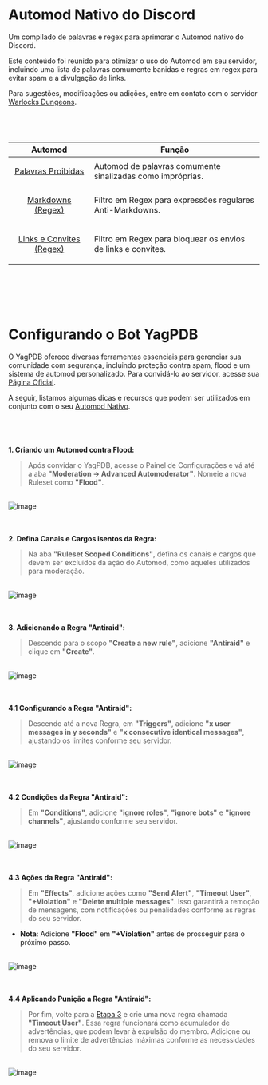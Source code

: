 <a id="automod"></a>
# Automod Nativo do Discord 
Um compilado de palavras e regex para aprimorar o Automod nativo do Discord.

Este conteúdo foi reunido para otimizar o uso do Automod em seu servidor, incluindo uma lista de palavras comumente banidas e regras em regex para evitar spam e a divulgação de links. 

Para sugestões, modificações ou adições, entre em contato com o servidor [Warlocks Dungeons](https://discord.gg/wrJ6aVfDs9).

# 	
<br>

| Automod                     | Função                                                       |
|-----------------------------|-------------------------------------------------------------|
| <p align="center">[Palavras Proibidas](palavras_banidas)</p> | Automod de palavras comumente sinalizadas como impróprias. |
| <p align="center">[Markdowns (Regex)](regex_markdowns)</p> | Filtro em Regex para expressões regulares Anti-Markdowns.  |
| <p align="center">[Links e Convites (Regex)](regex_spam_links)</p> | Filtro em Regex para bloquear os envios de links e convites.  |

<br><br><br><br>
<a id="yagpdb"></a>
# Configurando o Bot YagPDB
O YagPDB oferece diversas ferramentas essenciais para gerenciar sua comunidade com segurança, incluindo proteção contra spam, flood e um sistema de automod personalizado. Para convidá-lo ao servidor, acesse sua [Página Oficial](https://yagpdb.xyz).

A seguir, listamos algumas dicas e recursos que podem ser utilizados em conjunto com o seu [Automod Nativo](#automod).  

# 	
<br>

**1. Criando um Automod contra Flood:**
> Após convidar o YagPDB, acesse o Painel de Configurações e vá até a aba **"Moderation → Advanced Automoderator"**. Nomeie a nova Ruleset como **"Flood"**.

<br>![image](https://github.com/user-attachments/assets/90f68a77-c50a-408f-a0ce-4add7d9d8988)
<br><br><br>

**2. Defina Canais e Cargos isentos da Regra:**
> Na aba **"Ruleset Scoped Conditions"**, defina os canais e cargos que devem ser excluídos da ação do Automod, como aqueles utilizados para moderação.

<br>![image](https://github.com/user-attachments/assets/51bf497d-4152-4ff4-bc33-5c11135e7691)
<br><br><br>

**3. Adicionando a Regra "Antiraid":** <a id="etapa3"></a>
> Descendo para o scopo **"Create a new rule"**, adicione **"Antiraid"** e clique em **"Create"**.

<br>![image](https://github.com/user-attachments/assets/d959abc4-462f-4626-8bf4-f5ee054b9bfe)
<br><br><br>


**4.1 Configurando a Regra "Antiraid":**
> Descendo até a nova Regra, em **"Triggers"**, adicione **"x user messages in y seconds"** e **"x consecutive identical messages"**, ajustando os limites conforme seu servidor.

<br>![image](https://github.com/user-attachments/assets/92c27cd8-ef3b-473f-b7e0-1008ec88ce65)
<br><br><br>

**4.2 Condições da Regra "Antiraid":**
> Em **"Conditions"**, adicione **"ignore roles"**, **"ignore bots"** e **"ignore channels"**, ajustando conforme seu servidor.

<br>![image](https://github.com/user-attachments/assets/e89d1536-8c2e-425f-b41d-20d2e4707de6)
<br><br><br>

**4.3 Ações da Regra "Antiraid":**
> Em **"Effects"**, adicione ações como **"Send Alert"**, **"Timeout User"**, **"+Violation"** e **"Delete multiple messages"**. Isso garantirá a remoção de mensagens, com notificações ou penalidades conforme as regras do seu servidor.
- **Nota**: Adicione **"Flood"** em **"+Violation"** antes de prosseguir para o próximo passo.

<br>![image](https://github.com/user-attachments/assets/54459402-5d5b-432f-b4d5-35b98ab01821)
<br><br><br>

**4.4 Aplicando Punição a Regra "Antiraid":**
> Por fim, volte para a [Etapa 3](#etapa3) e crie uma nova regra chamada **"Timeout User"**. Essa regra funcionará como acumulador de advertências, que podem levar à expulsão do membro. Adicione ou remova o limite de advertências máximas conforme as necessidades do seu servidor.

<br>![image](https://github.com/user-attachments/assets/9abb6cc7-f443-4cf3-b05c-f1dd6e97c55e)
<br><br><br>
